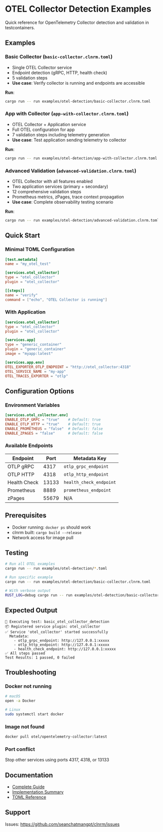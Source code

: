 # OTEL Collector Detection Examples

Quick reference for OpenTelemetry Collector detection and validation in testcontainers.

## Examples

### Basic Collector (`basic-collector.clnrm.toml`)
- Single OTEL Collector service
- Endpoint detection (gRPC, HTTP, health check)
- 5 validation steps
- **Use case**: Verify collector is running and endpoints are accessible

**Run**:
```bash
cargo run -- run examples/otel-detection/basic-collector.clnrm.toml
```

### App with Collector (`app-with-collector.clnrm.toml`)
- OTEL Collector + Application service
- Full OTEL configuration for app
- 7 validation steps including telemetry generation
- **Use case**: Test application sending telemetry to collector

**Run**:
```bash
cargo run -- run examples/otel-detection/app-with-collector.clnrm.toml
```

### Advanced Validation (`advanced-validation.clnrm.toml`)
- OTEL Collector with all features enabled
- Two application services (primary + secondary)
- 12 comprehensive validation steps
- Prometheus metrics, zPages, trace context propagation
- **Use case**: Complete observability testing scenario

**Run**:
```bash
cargo run -- run examples/otel-detection/advanced-validation.clnrm.toml
```

## Quick Start

### Minimal TOML Configuration
```toml
[test.metadata]
name = "my_otel_test"

[services.otel_collector]
type = "otel_collector"
plugin = "otel_collector"

[[steps]]
name = "verify"
command = ["echo", "OTEL Collector is running"]
```

### With Application
```toml
[services.otel_collector]
type = "otel_collector"
plugin = "otel_collector"

[services.app]
type = "generic_container"
plugin = "generic_container"
image = "myapp:latest"

[services.app.env]
OTEL_EXPORTER_OTLP_ENDPOINT = "http://otel_collector:4318"
OTEL_SERVICE_NAME = "my-app"
OTEL_TRACES_EXPORTER = "otlp"
```

## Configuration Options

### Environment Variables
```toml
[services.otel_collector.env]
ENABLE_OTLP_GRPC = "true"    # Default: true
ENABLE_OTLP_HTTP = "true"    # Default: true
ENABLE_PROMETHEUS = "false"  # Default: false
ENABLE_ZPAGES = "false"      # Default: false
```

### Available Endpoints
| Endpoint | Port | Metadata Key |
|----------|------|--------------|
| OTLP gRPC | 4317 | `otlp_grpc_endpoint` |
| OTLP HTTP | 4318 | `otlp_http_endpoint` |
| Health Check | 13133 | `health_check_endpoint` |
| Prometheus | 8889 | `prometheus_endpoint` |
| zPages | 55679 | N/A |

## Prerequisites

- Docker running: `docker ps` should work
- clnrm built: `cargo build --release`
- Network access for image pull

## Testing

```bash
# Run all OTEL examples
cargo run -- run examples/otel-detection/*.toml

# Run specific example
cargo run -- run examples/otel-detection/basic-collector.clnrm.toml

# With verbose output
RUST_LOG=debug cargo run -- run examples/otel-detection/basic-collector.clnrm.toml
```

## Expected Output

```
🚀 Executing test: basic_otel_collector_detection
📦 Registered service plugin: otel_collector
✅ Service 'otel_collector' started successfully
  Metadata:
    - otlp_grpc_endpoint: http://127.0.0.1:xxxxx
    - otlp_http_endpoint: http://127.0.0.1:xxxxx
    - health_check_endpoint: http://127.0.0.1:xxxxx
✅ All steps passed
Test Results: 1 passed, 0 failed
```

## Troubleshooting

### Docker not running
```bash
# macOS
open -a Docker

# Linux
sudo systemctl start docker
```

### Image not found
```bash
docker pull otel/opentelemetry-collector:latest
```

### Port conflict
Stop other services using ports 4317, 4318, or 13133

## Documentation

- [Complete Guide](../../docs/OTEL_COLLECTOR_DETECTION.md)
- [Implementation Summary](../../docs/OTEL_DETECTION_IMPLEMENTATION_SUMMARY.md)
- [TOML Reference](../../docs/TOML_REFERENCE.md)

## Support

Issues: https://github.com/seanchatmangpt/clnrm/issues
